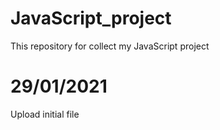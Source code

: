 # JavaScript_project
This repository for collect my JavaScript project

# 29/01/2021
Upload initial file
